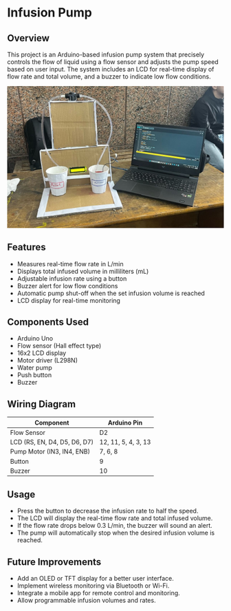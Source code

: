 # Infusion Pump

## Overview
This project is an Arduino-based infusion pump system that precisely controls the flow of liquid using a flow sensor and adjusts the pump speed based on user input. The system includes an LCD for real-time display of flow rate and total volume, and a buzzer to indicate low flow conditions.

![Infusion Pump Design](media/Design.jpeg)

## Features
- Measures real-time flow rate in L/min
- Displays total infused volume in milliliters (mL)
- Adjustable infusion rate using a button
- Buzzer alert for low flow conditions
- Automatic pump shut-off when the set infusion volume is reached
- LCD display for real-time monitoring

## Components Used
- Arduino Uno
- Flow sensor (Hall effect type)
- 16x2 LCD display 
- Motor driver (L298N)
- Water pump
- Push button
- Buzzer

## Wiring Diagram
| Component  | Arduino Pin |
|------------|------------|
| Flow Sensor | D2         |
| LCD (RS, EN, D4, D5, D6, D7) | 12, 11, 5, 4, 3, 13 |
| Pump Motor (IN3, IN4, ENB) | 7, 6, 8 |
| Button | 9 |
| Buzzer | 10 |

## Usage
- Press the button to decrease the infusion rate to half the speed.
- The LCD will display the real-time flow rate and total infused volume.
- If the flow rate drops below 0.3 L/min, the buzzer will sound an alert.
- The pump will automatically stop when the desired infusion volume is reached.

## Future Improvements
- Add an OLED or TFT display for a better user interface.
- Implement wireless monitoring via Bluetooth or Wi-Fi.
- Integrate a mobile app for remote control and monitoring.
- Allow programmable infusion volumes and rates.





